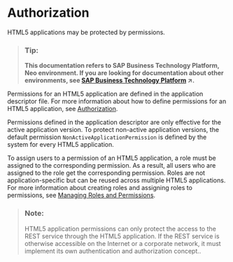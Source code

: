 <!-- loio3cc9c49e90a848eabbd7ca040c67d18a -->

# Authorization

HTML5 applications may be protected by permissions.

> ### Tip:  
> **This documentation refers to SAP Business Technology Platform, Neo environment. If you are looking for documentation about other environments, see [SAP Business Technology Platform](https://help.sap.com/viewer/65de2977205c403bbc107264b8eccf4b/Cloud/en-US/6a2c1ab5a31b4ed9a2ce17a5329e1dd8.html "SAP Business Technology Platform (SAP BTP) is an integrated offering comprised of four technology portfolios: database and data management, application development and integration, analytics, and intelligent technologies. The platform offers users the ability to turn data into business value, compose end-to-end business processes, and build and extend SAP applications quickly.") :arrow_upper_right:.**

Permissions for an HTML5 application are defined in the application descriptor file. For more information about how to define permissions for an HTML5 application, see [Authorization](../30-development-neo/authorization-a139548.md).

Permissions defined in the application descriptor are only effective for the active application version. To protect non-active application versions, the default permission `NonActiveApplicationPermission` is defined by the system for every HTML5 application.

To assign users to a permission of an HTML5 application, a role must be assigned to the corresponding permission. As a result, all users who are assigned to the role get the corresponding permission. Roles are not application-specific but can be reused across multiple HTML5 applications. For more information about creating roles and assigning roles to permissions, see [Managing Roles and Permissions](../50-administration-and-ops-neo/managing-roles-and-permissions-d128e67.md).

> ### Note:  
> HTML5 application permissions can only protect the access to the REST service through the HTML5 application. If the REST service is otherwise accessible on the Internet or a corporate network, it must implement its own authentication and authorization concept..

